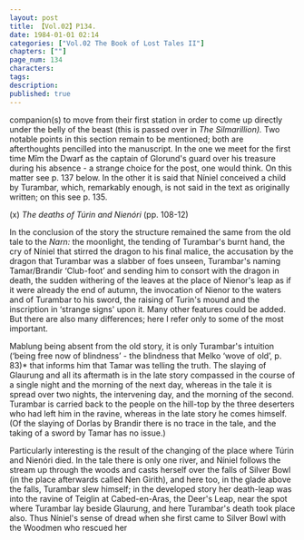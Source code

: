 ```yaml
---
layout: post
title: 【Vol.02】P134.
date: 1984-01-01 02:14
categories: ["Vol.02 The Book of Lost Tales II"]
chapters: [""]
page_num: 134
characters: 
tags: 
description: 
published: true
---
```


<p style="text-indent: 0;">
companion(s) to move from their first station in order to come up directly under the belly of the beast (this is passed over in <I>The Silmarillion).</I> Two notable points in this section remain to be mentioned; both are afterthoughts pencilled into the manuscript. In the one we meet for the first time Mîm the Dwarf as the captain of Glorund's guard over his treasure during his absence - a strange choice for the post, one would think. On this matter see p. 137 below. In the other it is said that Níniel conceived a child by Turambar, which, remarkably enough, is not said in the text as originally written; on this see p. 135.
</p>

(x)    <I>The deaths of Túrin and Nienóri</I> (pp. 108-12)

In the conclusion of the story the structure remained the same from the old tale to the <I>Narn:</I> the moonlight, the tending of Turambar's burnt hand, the cry of Níniel that stirred the dragon to his final malice, the accusation by the dragon that Turambar was a slabber of foes unseen, Turambar's naming Tamar/Brandir ‘Club-foot’ and sending him to consort with the dragon in death, the sudden withering of the leaves at the place of Nienor's leap as if it were already the end of autumn, the invocation of Nienor to the waters and of Turambar to his sword, the raising of Turin's mound and the inscription in ‘strange signs' upon it. Many other features could be added. But there are also many differences; here I refer only to some of the most important.

Mablung being absent from the old story, it is only Turambar's intuition (‘being free now of blindness’ - the blindness that Melko ‘wove of old’, p. 83)\* that informs him that Tamar was telling the truth. The slaying of Glaurung and all its aftermath is in the late story compassed in the course of a single night and the morning of the next day, whereas in the tale it is spread over two nights, the intervening day, and the morning of the second. Turambar is carried back to the people on the hill-top by the three deserters who had left him in the ravine, whereas in the late story he comes himself. (Of the slaying of Dorlas by Brandir there is no trace in the tale, and the taking of a sword by Tamar has no issue.)

Particularly interesting is the result of the changing of the place where Túrin and Nienóri died. In the tale there is only one river, and Níniel follows the stream up through the woods and casts herself over the falls of Silver Bowl (in the place afterwards called Nen Girith), and here too, in the glade above the falls, Turambar slew himself; in the developed story her death-leap was into the ravine of Teiglin at Cabed-en-Aras, the Deer's Leap, near the spot where Turambar lay beside Glaurung, and here Turambar's death took place also. Thus Níniel's sense of dread when she first came to Silver Bowl with the Woodmen who rescued her

